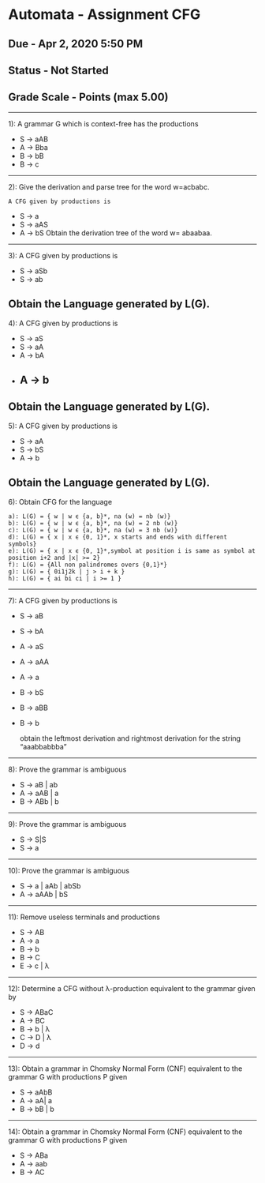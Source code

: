 # Automata      - Assignment CFG

## Due          - Apr 2, 2020 5:50 PM
## Status       - Not Started
## Grade Scale  - Points (max 5.00)
---

1): A grammar  G which is context-free has the productions

- S → aAB
- A → Bba
- B → bB
- B → c

---
2): Give the derivation and parse tree for the word w=acbabc.

    A CFG given by productions is

- S →  a
- S → aAS
- A → bS
Obtain the derivation tree of the word w= abaabaa.
---

3): A CFG given by productions is

- S →  aSb
- S → ab

Obtain the Language generated by L(G).
---

4): A CFG given by productions is

- S →  aS
- S → aA
- A →  bA
- A → b
    - 
Obtain the Language generated by L(G).
---

5): A CFG given by productions is

- S →  aA
- S → bS
- A →  b

Obtain the Language generated by L(G).
---

6): Obtain CFG for the language

```
a): L(G) = { w | w ϵ {a, b}*, na (w) = nb (w)}
b): L(G) = { w | w ϵ {a, b}*, na (w) = 2 nb (w)}
c): L(G) = { w | w ϵ {a, b}*, na (w) = 3 nb (w)}
d): L(G) = { x | x ϵ {0, 1}*, x starts and ends with different symbols}
e): L(G) = { x | x ϵ {0, 1}*,symbol at position i is same as symbol at position i+2 and |x| >= 2}
f): L(G) = {All non palindromes overs {0,1}*}
g): L(G) = { 0i1j2k | j > i + k }
h): L(G) = { ai bi ci | i >= 1 }
```

---

7): A CFG given by productions is

- S →  aB
- S →  bA
- A →  aS
- A →  aAA
- A →  a
- B →  bS
- B →  aBB
- B →  b

    obtain the leftmost derivation and rightmost derivation for the string “aaabbabbba”
---

8): Prove the grammar is ambiguous

- S →  aB | ab
- A →  aAB | a
- B →  ABb | b
---

9): Prove the grammar is ambiguous

- S →  S|S
- S →  a
---

10): Prove the grammar is ambiguous

- S →  a | aAb | abSb
- A →  aAAb | bS
---

11): Remove useless terminals and productions

- S →  AB
- A →  a
- B →  b
- B →  C
- E →  c | λ
--- 

12): Determine a CFG without  λ-production equivalent to the grammar given by

- S →  ABaC
- A →  BC
- B →  b | λ
- C →  D | λ
- D →  d
--- 

13): Obtain a grammar in Chomsky Normal Form (CNF) equivalent to the grammar G with productions P given

- S →  aAbB
- A →  aA| a
- B →  bB | b
--- 

14): Obtain a grammar in Chomsky Normal Form (CNF) equivalent to the grammar G with productions P given

- S →  ABa
- A →  aab
- B →  AC